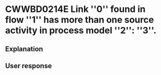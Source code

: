 # CWWBD0214E Link ''0'' found in flow ''1'' has more than one source activity in process model ''2'': ''3''.

## Explanation

## User response